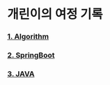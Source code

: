 # 개린이의 여정 기록

### [1. Algorithm](Algorithm/README.md)

### [2. SpringBoot](SpringBoot/README.md)

### [3. JAVA](JAVA/README.md)
